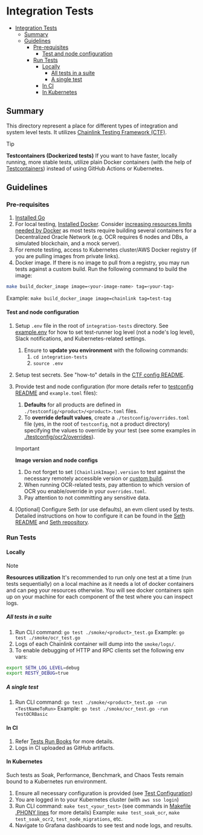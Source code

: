# Integration Tests

- [Integration Tests](#integration-tests)
  - [Summary](#summary)
  - [Guidelines](#guidelines)
    - [Pre-requisites](#pre-requisites)
      - [Test and node configuration](#test-and-node-configuration)
    - [Run Tests](#run-tests)
      - [Locally](#locally)
        - [All tests in a suite](#all-tests-in-a-suite)
        - [A single test](#a-single-test)
      - [In CI](#in-ci)
      - [In Kubernetes](#in-kubernetes)

## Summary

This directory represent a place for different types of integration and system level tests. It utilizes [Chainlink Testing Framework (CTF)](https://github.com/smartcontractkit/chainlink-testing-framework).

> [!TIP]
> **Testcontainers (Dockerized tests)**
> If you want to have faster, locally running, more stable tests, utilize plain Docker containers (with the help of [Testcontainers](https://golang.testcontainers.org/)) instead of using GitHub Actions or Kubernetes.

## Guidelines

### Pre-requisites

1. [Installed Go](https://go.dev/)
2. For local testing, [Installed Docker](https://www.docker.com/). Consider [increasing resources limits needed by Docker](https://stackoverflow.com/questions/44533319/how-to-assign-more-memory-to-docker-container) as most tests require building several containers for a Decentralized Oracle Network (e.g. OCR requires 6 nodes and DBs, a simulated blockchain, and a mock server).
3. For remote testing, access to Kubernetes cluster/AWS Docker registry (if you are pulling images from private links).
4. Docker image. If there is no image to pull from a registry, you may run tests against a custom build. Run the following command to build the image:

```bash
make build_docker_image image=<your-image-name> tag=<your-tag>
```

Example: `make build_docker_image image=chainlink tag=test-tag`

#### Test and node configuration

1. Setup `.env` file in the root of `integration-tests` directory. See [example.env](./example.env) for how to set test-runner log level (not a node's log level), Slack notifications, and Kubernetes-related settings.

   1. Ensure to **update you environment** with the following commands:
      1. `cd integration-tests`
      2. `source .env`

2. Setup test secrets. See "how-to" details in the [CTF config README](https://github.com/smartcontractkit/chainlink-testing-framework/blob/main/lib/config/README.md#test-secrets).

3. Provide test and node configuration (for more details refer to [testconfig README](./testconfig/README.md) and `example.toml` files):
   1. **Defaults** for all products are defined in `./testconfig/<product>/<product>.toml` files.
   2. To **override default values**, create a `./testconfig/overrides.toml` file (yes, in the root of `testconfig`, not a product directory) specifying the values to override by your test (see some examples in [./testconfig/ocr2/overrides](./testconfig/ocr2/overrides)).
    > [!IMPORTANT]
    > **Image version and node configs**
    > 1. Do not forget to set `[ChainlinkImage].version` to test against the necessary remotely accessible version or [custom build](#optional-build-docker-image).
    > 2. When running OCR-related tests, pay attention to which version of OCR you enable/override in your `overrides.toml`.
    > 3. Pay attention to not committing any sensitive data.

4. [Optional] Configure Seth (or use defaults), an evm client used by tests. Detailed instructions on how to configure it can be found in the [Seth README](./README_SETH.md) and [Seth repository](https://github.com/smartcontractkit/chainlink-testing-framework/tree/main/seth).

### Run Tests

#### Locally

> [!NOTE]
> **Resources utilization**
> It's recommended to run only one test at a time (run tests sequentially) on a local machine as it needs a lot of docker containers and can peg your resources otherwise. You will see docker containers spin up on your machine for each component of the test where you can inspect logs.

##### All tests in a suite

1. Run CLI command: `go test ./smoke/<product>_test.go`
   Example: `go test ./smoke/ocr_test.go`
2. Logs of each Chainlink container will dump into the `smoke/logs/`.
3. To enable debugging of HTTP and RPC clients set the following env vars:

```bash
export SETH_LOG_LEVEL=debug
export RESTY_DEBUG=true
```

##### A single test

1. Run CLI command: `go test ./smoke/<product>_test.go -run <TestNameToRun>`
   Example: `go test ./smoke/ocr_test.go -run TestOCRBasic`

#### In CI

1. Refer [Tests Run Books](./run-books/) for more details.
2. Logs in CI uploaded as GitHub artifacts.

#### In Kubernetes

Such tests as Soak, Performance, Benchmark, and Chaos Tests remain bound to a Kubernetes run environment.

1. Ensure all necessary configuration is provided (see [Test Configuration](#test-configuration))
2. You are logged in to your Kubernetes cluster (with `aws sso login`)
3. Run CLI command: `make test_<your_test>` (see commands in [Makefile .PHONY lines](./Makefile) for more details)
   Example: `make test_soak_ocr`, `make test_soak_ocr2`, `test_node_migrations`, etc.
4. Navigate to Grafana dashboards to see test and node logs, and results.
